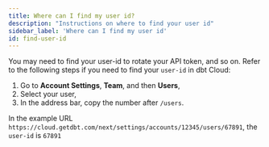 ```yaml
---
title: Where can I find my user id?
description: "Instructions on where to find your user id"
sidebar_label: 'Where can I find my user id'
id: find-user-id
---
```


You may need to find your user-id to rotate your API token, and so on. Refer to the following steps if you need to find your `user-id` in dbt Cloud:

1. Go to **Account Settings**, **Team**, and then **Users**,
2. Select your user, <br />
3. In the address bar, copy the number after `/users`. <br />

In the example URL `https://cloud.getdbt.com/next/settings/accounts/12345/users/67891`, the `user-id` is `67891`<br /><br />